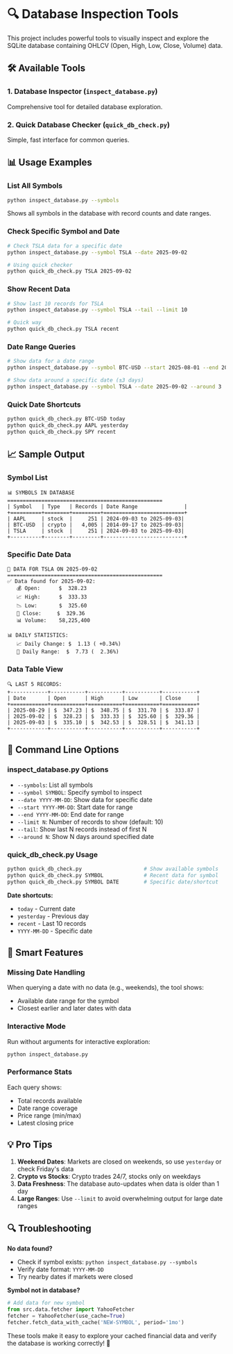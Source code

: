 # 🔍 Database Inspection Tools

This project includes powerful tools to visually inspect and explore the SQLite database containing OHLCV (Open, High, Low, Close, Volume) data.

## 🛠️ Available Tools

### 1. **Database Inspector** (`inspect_database.py`)
Comprehensive tool for detailed database exploration.

### 2. **Quick Database Checker** (`quick_db_check.py`)  
Simple, fast interface for common queries.

## 📊 Usage Examples

### **List All Symbols**
```bash
python inspect_database.py --symbols
```
Shows all symbols in the database with record counts and date ranges.

### **Check Specific Symbol and Date**
```bash
# Check TSLA data for a specific date
python inspect_database.py --symbol TSLA --date 2025-09-02

# Using quick checker
python quick_db_check.py TSLA 2025-09-02
```

### **Show Recent Data**
```bash
# Show last 10 records for TSLA
python inspect_database.py --symbol TSLA --tail --limit 10

# Quick way
python quick_db_check.py TSLA recent
```

### **Date Range Queries**
```bash
# Show data for a date range
python inspect_database.py --symbol BTC-USD --start 2025-08-01 --end 2025-09-01

# Show data around a specific date (±3 days)
python inspect_database.py --symbol TSLA --date 2025-09-02 --around 3
```

### **Quick Date Shortcuts**
```bash
python quick_db_check.py BTC-USD today
python quick_db_check.py AAPL yesterday  
python quick_db_check.py SPY recent
```

## 📈 Sample Output

### **Symbol List**
```
📊 SYMBOLS IN DATABASE
==================================================
| Symbol   | Type   | Records | Date Range               |
+==========+========+=========+==========================+
| AAPL     | stock  |     251 | 2024-09-03 to 2025-09-03|
| BTC-USD  | crypto |   4,005 | 2014-09-17 to 2025-09-03|
| TSLA     | stock  |     251 | 2024-09-03 to 2025-09-03|
+----------+--------+---------+--------------------------+
```

### **Specific Date Data**
```
📅 DATA FOR TSLA ON 2025-09-02
==================================================
✅ Data found for 2025-09-02:
   💰 Open:      $  328.23
   📈 High:      $  333.33  
   📉 Low:       $  325.60
   💼 Close:     $  329.36
   📊 Volume:    58,225,400
   
📊 DAILY STATISTICS:
   📈 Daily Change: $  1.13 ( +0.34%)
   📏 Daily Range:  $  7.73 (  2.36%)
```

### **Data Table View**
```
🔍 LAST 5 RECORDS:
+------------+-----------+-----------+-----------+-----------+
| Date       | Open      | High      | Low       | Close     |
+============+===========+===========+===========+===========+
| 2025-08-29 | $  347.23 | $  348.75 | $  331.70 | $  333.87 |
| 2025-09-02 | $  328.23 | $  333.33 | $  325.60 | $  329.36 |
| 2025-09-03 | $  335.10 | $  342.53 | $  328.51 | $  341.13 |
+------------+-----------+-----------+-----------+-----------+
```

## 🔧 Command Line Options

### **inspect_database.py Options**
- `--symbols`: List all symbols
- `--symbol SYMBOL`: Specify symbol to inspect
- `--date YYYY-MM-DD`: Show data for specific date
- `--start YYYY-MM-DD`: Start date for range
- `--end YYYY-MM-DD`: End date for range  
- `--limit N`: Number of records to show (default: 10)
- `--tail`: Show last N records instead of first N
- `--around N`: Show N days around specified date

### **quick_db_check.py Usage**
```bash
python quick_db_check.py                    # Show available symbols
python quick_db_check.py SYMBOL             # Recent data for symbol
python quick_db_check.py SYMBOL DATE        # Specific date/shortcut
```

**Date shortcuts:**
- `today` - Current date
- `yesterday` - Previous day  
- `recent` - Last 10 records
- `YYYY-MM-DD` - Specific date

## 🎯 Smart Features

### **Missing Date Handling**
When querying a date with no data (e.g., weekends), the tool shows:
- Available date range for the symbol
- Closest earlier and later dates with data

### **Interactive Mode**
Run without arguments for interactive exploration:
```bash
python inspect_database.py
```

### **Performance Stats**
Each query shows:
- Total records available
- Date range coverage
- Price range (min/max)
- Latest closing price

## 💡 Pro Tips

1. **Weekend Dates**: Markets are closed on weekends, so use `yesterday` or check Friday's data
2. **Crypto vs Stocks**: Crypto trades 24/7, stocks only on weekdays
3. **Data Freshness**: The database auto-updates when data is older than 1 day
4. **Large Ranges**: Use `--limit` to avoid overwhelming output for large date ranges

## 🔍 Troubleshooting

**No data found?**
- Check if symbol exists: `python inspect_database.py --symbols`
- Verify date format: `YYYY-MM-DD`
- Try nearby dates if markets were closed

**Symbol not in database?**
```python
# Add data for new symbol
from src.data.fetcher import YahooFetcher
fetcher = YahooFetcher(use_cache=True)
fetcher.fetch_data_with_cache('NEW-SYMBOL', period='1mo')
```

These tools make it easy to explore your cached financial data and verify the database is working correctly! 🚀
